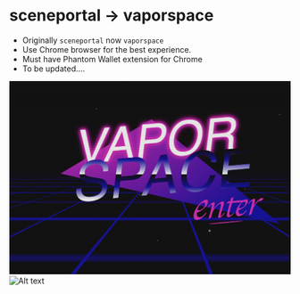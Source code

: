 # sceneportal -> vaporspace

- Originally ```sceneportal``` now ```vaporspace```
- Use Chrome browser for the best experience. 
- Must have Phantom Wallet extension for Chrome
- To be updated....

![Alt text](/screenshots/homepage.png "Home Page")
![Alt text](/screenshots/main.png "Main Page")

